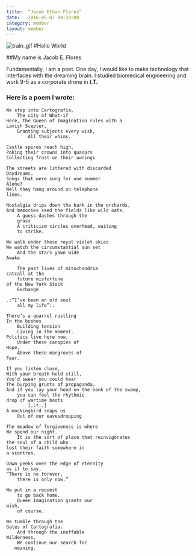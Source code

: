 ```yaml
---
title:  “Jacob Ethan Flores“
date:   2016-05-07 04:20:00
category: member
layout: member
---
```


![train_gif](http://i801.photobucket.com/albums/yy292/jacobflores562/trains_zpsxywy6k11.gif)
#Hello World

##My name is Jacob E. Flores



Fundamentally, I am a poet. One day, I would like to make technology that interfaces with the dreaming brain. 
I studied biomedical engineering and work 9-5 as a corporate drone in **I.T.**



### Here is a poem I wrote:
```
We step into Cartografia,	The city of What-ifHere, the Queen of Imagination rules with a Lavish Scepter,	Granting subjects every wish,		All their whims.Castle spires reach high,Poking their crowns into quasarsCollecting frost on their awningsThe streets are littered with discardedDaydreams.Songs that were sung for one summerAlone?Well they hang around on telephone lines.Nostalgia drips down the bark in the orchards, And memories seed the fields like wild oats.	A guess dashes through the 	grass	A criticism circles overhead, waiting	to strike.We walk under these royal violet skiesWe watch the circumstantial sun set	And the stars yawn wideAwake	The past lives of mitochondriacatcall at the 	future misfortuneof the New York Stock	Exchange.:”I’ve been an old soul	all my life”:.There’s a quarrel rustling In the bushes	Building tension	Living in the moment.Politics live here now,	Under these canopies ofHope,	Above these mangroves of Fear.If you listen close,With your breath held still,You’d swear you could hear The burping grunts of propaganda.And if you lay your head on the bank of the swamp,	you can feel the rhythmic drop of wartime boots		[.:*:.]A mockingbird snaps us 	Out of our eavesdroppingThe meadow of forgiveness is where We spend our night.	It is the sort of place that reinvigoratesthe soul of a child wholost their faith somewhere in a scantron.Dawn peeks over the edge of eternity  as if to say,“There is no forever,	there is only now.”We put in a request 	to go back home.	Queen Imagination grants our wish,	of course.We tumble through the Gates of Cartografia.	And through the ineffableWilderness,	We continue our search for   meaning. 
```

[instagram]: https://www.instagram.com/jacobflores562/
 